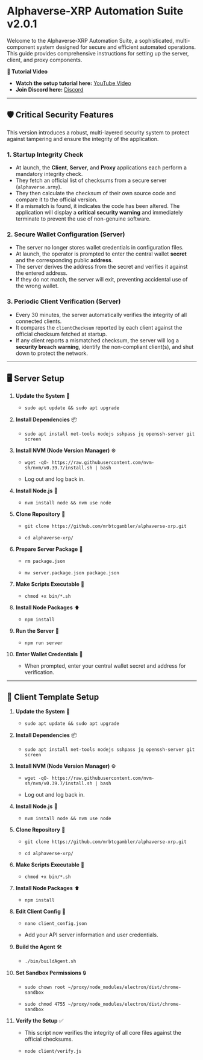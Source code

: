 # Alphaverse-XRP Automation Suite v2.0.1

Welcome to the Alphaverse-XRP Automation Suite, a sophisticated, multi-component system designed for secure and efficient automated operations. This guide provides comprehensive instructions for setting up the server, client, and proxy components.

**🎥 Tutorial Video**

* **Watch the setup tutorial here:** [YouTube Video](https://www.youtube.com/watch?v=1jqk8QUGm5M)
* **Join Discord here:** [Discord](https://discord.gg/ujbxY8jZS4)
---

## 🛡️ Critical Security Features

This version introduces a robust, multi-layered security system to protect against tampering and ensure the integrity of the application.

### 1. Startup Integrity Check
-   At launch, the **Client**, **Server**, and **Proxy** applications each perform a mandatory integrity check.
-   They fetch an official list of checksums from a secure server (`alphaverse.army`).
-   They then calculate the checksum of their own source code and compare it to the official version.
-   If a mismatch is found, it indicates the code has been altered. The application will display a **critical security warning** and immediately terminate to prevent the use of non-genuine software.

### 2. Secure Wallet Configuration (Server)
-   The server no longer stores wallet credentials in configuration files.
-   At launch, the operator is prompted to enter the central wallet **secret** and the corresponding public **address**.
-   The server derives the address from the secret and verifies it against the entered address.
-   If they do not match, the server will exit, preventing accidental use of the wrong wallet.

### 3. Periodic Client Verification (Server)
-   Every 30 minutes, the server automatically verifies the integrity of all connected clients.
-   It compares the `clientChecksum` reported by each client against the official checksum fetched at startup.
-   If any client reports a mismatched checksum, the server will log a **security breach warning**, identify the non-compliant client(s), and shut down to protect the network.

---

## 🖥️ Server Setup

 1. **Update the System** 🔄

    * `sudo apt update && sudo apt upgrade`

 2. **Install Dependencies** 📦

    * `sudo apt install net-tools nodejs sshpass jq openssh-server git screen`

 3. **Install NVM (Node Version Manager)** ⚙️

    * `wget -qO- https://raw.githubusercontent.com/nvm-sh/nvm/v0.39.7/install.sh | bash`

    * Log out and log back in.

 4. **Install Node.js** 📝

    * `nvm install node && nvm use node`

 5. **Clone Repository** 📂

    * `git clone https://github.com/mrbtcgambler/alphaverse-xrp.git`

    * `cd alphaverse-xrp/`

 6. **Prepare Server Package** 📝

    * `rm package.json`

    * `mv server.package.json package.json`

 7. **Make Scripts Executable** 🔧

    * `chmod +x bin/*.sh`

 8. **Install Node Packages** ⬆️

    * `npm install`

 9. **Run the Server** 🚀

    * `npm run server`

10. **Enter Wallet Credentials** 🔐

    * When prompted, enter your central wallet secret and address for verification.

---

## 📄 Client Template Setup

 1. **Update the System** 🔄

    * `sudo apt update && sudo apt upgrade`

 2. **Install Dependencies** 📦

    * `sudo apt install net-tools nodejs sshpass jq openssh-server git screen`

 3. **Install NVM (Node Version Manager)** ⚙️

    * `wget -qO- https://raw.githubusercontent.com/nvm-sh/nvm/v0.39.7/install.sh | bash`

    * Log out and log back in.

 4. **Install Node.js** 📝

    * `nvm install node && nvm use node`

 5. **Clone Repository** 📂

    * `git clone https://github.com/mrbtcgambler/alphaverse-xrp.git`

    * `cd alphaverse-xrp/`

 6. **Make Scripts Executable** 🔧

    * `chmod +x bin/*.sh`

 7. **Install Node Packages** ⬆️

    * `npm install`

 8. **Edit Client Config** 📝

    * `nano client_config.json`

    * Add your API server information and user credentials.

 9. **Build the Agent** 🛠️

    * `./bin/buildAgent.sh`

10. **Set Sandbox Permissions** 🔒

    * `sudo chown root ~/proxy/node_modules/electron/dist/chrome-sandbox`

    * `sudo chmod 4755 ~/proxy/node_modules/electron/dist/chrome-sandbox`

11. **Verify the Setup** ✅

    * This script now verifies the integrity of all core files against the official checksums.

    * `node client/verify.js`

